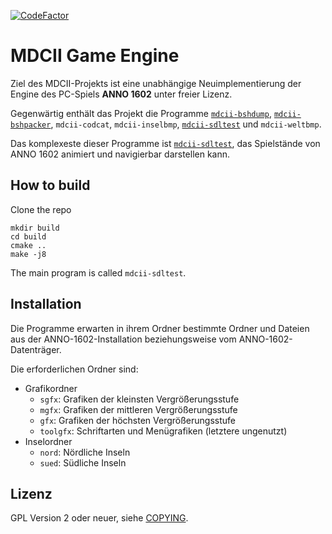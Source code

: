 [![CodeFactor](https://www.codefactor.io/repository/github/siredmar/mdcii-engine/badge)](https://www.codefactor.io/repository/github/siredmar/mdcii-engine)

MDCII Game Engine
=================

Ziel des MDCII-Projekts ist eine unabhängige Neuimplementierung der Engine des PC-Spiels **ANNO 1602** unter freier Lizenz.

Gegenwärtig enthält das Projekt die Programme [`mdcii-bshdump`](doc/mdcii-bshdump.md), [`mdcii-bshpacker`](doc/mdcii-bshpacker.md), `mdcii-codcat`, `mdcii-inselbmp`, [`mdcii-sdltest`](doc/mdcii-sdltest.md) und `mdcii-weltbmp`.

Das komplexeste dieser Programme ist [`mdcii-sdltest`](doc/mdcii-sdltest.md), das Spielstände von ANNO 1602 animiert und navigierbar darstellen kann.

How to build
------------
Clone the repo
```
mkdir build
cd build
cmake ..
make -j8
```
The main program is called `mdcii-sdltest`.

Installation
------------

Die Programme erwarten in ihrem Ordner bestimmte Ordner und Dateien aus der ANNO-1602-Installation beziehungsweise vom ANNO-1602-Datenträger.

Die erforderlichen Ordner sind:

- Grafikordner
  - `sgfx`: Grafiken der kleinsten Vergrößerungsstufe
  - `mgfx`: Grafiken der mittleren Vergrößerungsstufe
  - `gfx`: Grafiken der höchsten Vergrößerungsstufe
  - `toolgfx`: Schriftarten und Menügrafiken (letztere ungenutzt)
- Inselordner
  - `nord`: Nördliche Inseln
  - `sued`: Südliche Inseln

Lizenz
------

GPL Version 2 oder neuer, siehe [COPYING](COPYING).
